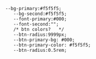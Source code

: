      --bg-primary:#f5f5f5;
        --bg-second:#f5f5f5;
        --font-primary:#000;
        --font-second:"";
        /* btn colors?   */
        --btn-radius:9999px;
        --btn-primary-bg: #000;
        --btn-primary-color: #f5f5f5;
        --btn-radius:0.5rem;
